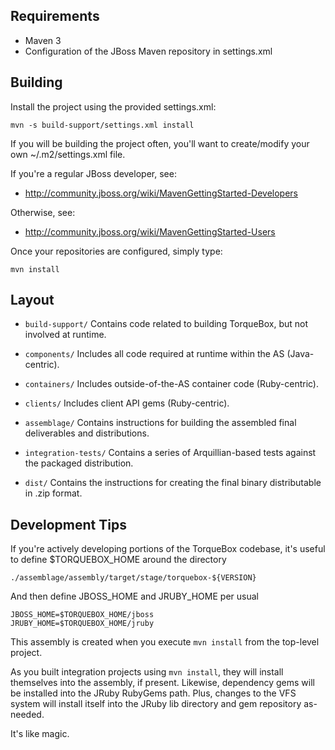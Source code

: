 Requirements
------------
* Maven 3
* Configuration of the JBoss Maven repository in settings.xml

Building
--------

Install the project using the provided settings.xml:

    mvn -s build-support/settings.xml install


If you will be building the project often, you'll want to
create/modify your own ~/.m2/settings.xml file.

If you're a regular JBoss developer, see:

* http://community.jboss.org/wiki/MavenGettingStarted-Developers

Otherwise, see: 

* http://community.jboss.org/wiki/MavenGettingStarted-Users

Once your repositories are configured, simply type:

    mvn install


Layout
------

* `build-support/` Contains code related to building TorqueBox, but not 
  involved at runtime.

* `components/` Includes all code required at runtime within the AS (Java-centric).

* `containers/` Includes outside-of-the-AS container code (Ruby-centric).

* `clients/` Includes client API gems (Ruby-centric).

* `assemblage/` Contains instructions for building the assembled final
  deliverables and distributions.

* `integration-tests/` Contains a series of Arquillian-based tests
  against the packaged distribution.

* `dist/` Contains the instructions for creating the final binary
 distributable in .zip format.

Development Tips
----------------

If you're actively developing portions of the TorqueBox codebase,
it's useful to define $TORQUEBOX_HOME around the directory

    ./assemblage/assembly/target/stage/torquebox-${VERSION}

And then define JBOSS_HOME and JRUBY_HOME per usual

    JBOSS_HOME=$TORQUEBOX_HOME/jboss
    JRUBY_HOME=$TORQUEBOX_HOME/jruby

This assembly is created when you execute `mvn install` from the top-level
project.  

As you built integration projects using `mvn install`, they will
install themselves into the assembly, if present.  Likewise, dependency
gems will be installed into the JRuby RubyGems path.  Plus, changes
to the VFS system will install itself into the JRuby lib directory and gem
repository as-needed.  

It's like magic.
